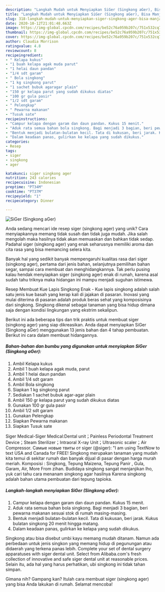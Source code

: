 ```yaml
---
description: "Langkah Mudah untuk Menyiapkan SiGer (Singkong aGer), Bisa Manjain Lidah"
title: "Langkah Mudah untuk Menyiapkan SiGer (Singkong aGer), Bisa Manjain Lidah"
slug: 318-langkah-mudah-untuk-menyiapkan-siger-singkong-ager-bisa-manjain-lidah
date: 2020-10-12T21:01:48.663Z
image: https://img-global.cpcdn.com/recipes/be52c76a959b207c/751x532cq70/siger-singkong-ager-foto-resep-utama.jpg
thumbnail: https://img-global.cpcdn.com/recipes/be52c76a959b207c/751x532cq70/siger-singkong-ager-foto-resep-utama.jpg
cover: https://img-global.cpcdn.com/recipes/be52c76a959b207c/751x532cq70/siger-singkong-ager-foto-resep-utama.jpg
author: Claudia Morrison
ratingvalue: 4.8
reviewcount: 8
recipeingredient:
- " Kelapa kukus"
- "1 buah kelapa agak muda parut"
- "1 helai daun pandan"
- "1/4 sdt garam"
- " Bola singkong"
- "1 kg singkong parut"
- "1 sachet bubuk agaragar plain"
- "150 gr kelapa parut yang sudah dikukus diatas"
- "100 gr gula pasir"
- "1/2 sdt garam"
- " Pelengkap"
- " Pewarna makanan"
- "Tusuk sate"
recipeinstructions:
- "Campur kelapa dengan garam dan daun pandan. Kukus 15 menit."
- "Aduk rata semua bahan bola singkong. Bagi menjadi 3 bagian, beri pewarna makanan sesuai stok di rumah masing-masing."
- "Bentuk menjadi bulatan-bulatan kecil. Tata di kukusan, beri jarak. Kukus bulatan singkong 20 menit hingga matang."
- "Dalam keadaan panas, gulirkan ke kelapa yang sudah dikukus."
categories:
- Resep
tags:
- siger
- singkong
- ager

katakunci: siger singkong ager 
nutrition: 243 calories
recipecuisine: Indonesian
preptime: "PT34M"
cooktime: "PT37M"
recipeyield: "1"
recipecategory: Dinner

---
```



![SiGer (Singkong aGer)](https://img-global.cpcdn.com/recipes/be52c76a959b207c/751x532cq70/siger-singkong-ager-foto-resep-utama.jpg)

Anda sedang mencari ide resep siger (singkong ager) yang unik? Cara menyiapkannya memang tidak susah dan tidak juga mudah. Jika salah mengolah maka hasilnya tidak akan memuaskan dan bahkan tidak sedap. Padahal siger (singkong ager) yang enak seharusnya memiliki aroma dan cita rasa yang bisa memancing selera kita.

Banyak hal yang sedikit banyak mempengaruhi kualitas rasa dari siger (singkong ager), pertama dari jenis bahan, selanjutnya pemilihan bahan segar, sampai cara membuat dan menghidangkannya. Tak perlu pusing kalau hendak menyiapkan siger (singkong ager) enak di rumah, karena asal sudah tahu triknya maka hidangan ini mampu menjadi suguhan istimewa.

Resep Membuat Kue Lapis Singkong Enak - Kue lapis singkong adalah salah satu jenis kue basah yang kerap kali di jajakan di pasaran. Inovasi yang mulai diterima di pasaran adalah produk beras sehat yang komposisinya dari singkong. Singkong dikenal sebagai tanaman yang bisa hidup dimana saja dengan kondisi lingkungan yang ekstrim sekalipun.


Berikut ini ada beberapa tips dan trik praktis untuk membuat siger (singkong ager) yang siap dikreasikan. Anda dapat menyiapkan SiGer (Singkong aGer) menggunakan 13 jenis bahan dan 4 tahap pembuatan. Berikut ini cara dalam membuat hidangannya.

<!--inarticleads1-->

##### Bahan-bahan dan bumbu yang digunakan untuk menyiapkan SiGer (Singkong aGer):

1. Ambil  Kelapa kukus
1. Ambil 1 buah kelapa agak muda, parut
1. Ambil 1 helai daun pandan
1. Ambil 1/4 sdt garam
1. Ambil  Bola singkong
1. Siapkan 1 kg singkong parut
1. Sediakan 1 sachet bubuk agar-agar plain
1. Ambil 150 gr kelapa parut yang sudah dikukus diatas
1. Gunakan 100 gr gula pasir
1. Ambil 1/2 sdt garam
1. Gunakan  Pelengkap
1. Siapkan  Pewarna makanan
1. Siapkan Tusuk sate


Siger Medical-Siger Medical:Dental unit；Painless Periodontal Treatment Device；Steam Sterilizer；Intraoral X-ray Unit；Ultrasonic scaler；Air Compressor. Самые новые твиты от siger (@siger): &#34;I am using TextNow to text USA and Canada for FREE! Singkong merupakan tanaman yang mudah kita temui di sekitar rumah dan banyak dijual di pasar dengan harga murah meriah. Komposisi : Singkong, Tepung Maizena, Tepung Panir , Gula, Garam, Air, More From zihan. Budidaya singkong sangat menjanjikan lho, yuk cari tahu cara menanam singkong agar hasilnya Karena singkong adalah bahan utama pembuatan dari tepung tapioka. 

<!--inarticleads2-->

##### Langkah-langkah menyiapkan SiGer (Singkong aGer):

1. Campur kelapa dengan garam dan daun pandan. Kukus 15 menit.
1. Aduk rata semua bahan bola singkong. Bagi menjadi 3 bagian, beri pewarna makanan sesuai stok di rumah masing-masing.
1. Bentuk menjadi bulatan-bulatan kecil. Tata di kukusan, beri jarak. Kukus bulatan singkong 20 menit hingga matang.
1. Dalam keadaan panas, gulirkan ke kelapa yang sudah dikukus.


Singkong atau bisa disebut umbi kayu memang mudah ditanam. Namun ada perbedaan untuk jenis singkon yang memang hidup di pegunungan atau didaerah yang terkena panas lebih. Complete your set of dental surgery apparatuses with siger dental unit. Select from Alibaba.com&#39;s fresh collection of innovative and safe siger dental unit at reasonable prices. Selain itu, ada hal yang harus perhatikan, ubi singkong ini tidak tahan simpan. 

Gimana nih? Gampang kan? Itulah cara membuat siger (singkong ager) yang bisa Anda lakukan di rumah. Selamat mencoba!
